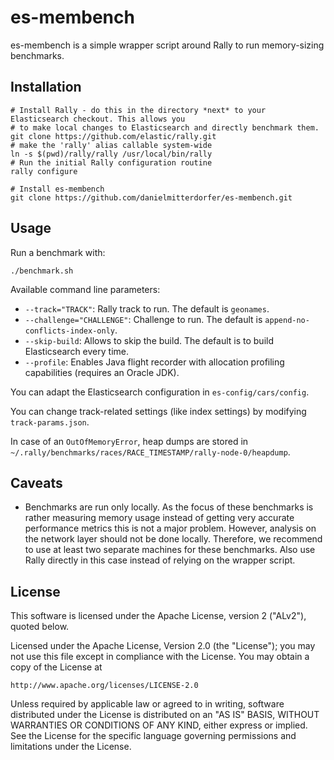 es-membench
===========

es-membench is a simple wrapper script around Rally to run memory-sizing benchmarks.

Installation
------------

```
# Install Rally - do this in the directory *next* to your Elasticsearch checkout. This allows you
# to make local changes to Elasticsearch and directly benchmark them.
git clone https://github.com/elastic/rally.git
# make the 'rally' alias callable system-wide
ln -s $(pwd)/rally/rally /usr/local/bin/rally
# Run the initial Rally configuration routine
rally configure

# Install es-membench
git clone https://github.com/danielmitterdorfer/es-membench.git
```

Usage
-----

Run a benchmark with:

```
./benchmark.sh
```

Available command line parameters:

* `--track="TRACK"`: Rally track to run. The default is `geonames`.
* `--challenge="CHALLENGE"`: Challenge to run. The default is `append-no-conflicts-index-only`.
* `--skip-build`: Allows to skip the build. The default is to build Elasticsearch every time.
* `--profile`: Enables Java flight recorder with allocation profiling capabilities (requires an Oracle JDK).

You can adapt the Elasticsearch configuration in `es-config/cars/config`.

You can change track-related settings (like index settings) by modifying `track-params.json`.

In case of an `OutOfMemoryError`, heap dumps are stored in `~/.rally/benchmarks/races/RACE_TIMESTAMP/rally-node-0/heapdump`.

Caveats
-------

* Benchmarks are run only locally. As the focus of these benchmarks is rather measuring memory usage instead of getting very accurate performance metrics this is not a major problem. However, analysis on the network layer should not be done locally. Therefore, we recommend to use at least two separate machines for these benchmarks. Also use Rally directly in this case instead of relying on the wrapper script.

License
-------
 
This software is licensed under the Apache License, version 2 ("ALv2"), quoted below.

Licensed under the Apache License, Version 2.0 (the "License"); you may not
use this file except in compliance with the License. You may obtain a copy of
the License at

    http://www.apache.org/licenses/LICENSE-2.0

Unless required by applicable law or agreed to in writing, software
distributed under the License is distributed on an "AS IS" BASIS, WITHOUT
WARRANTIES OR CONDITIONS OF ANY KIND, either express or implied. See the
License for the specific language governing permissions and limitations under
the License.
